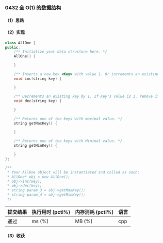 ### 0432 全 O(1) 的数据结构

#### （1）思路

#### （2）实现

```cpp
class AllOne {
public:
    /** Initialize your data structure here. */
    AllOne() {

    }
    
    /** Inserts a new key <Key> with value 1. Or increments an existing key by 1. */
    void inc(string key) {

    }
    
    /** Decrements an existing key by 1. If Key's value is 1, remove it from the data structure. */
    void dec(string key) {

    }
    
    /** Returns one of the keys with maximal value. */
    string getMaxKey() {

    }
    
    /** Returns one of the keys with Minimal value. */
    string getMinKey() {

    }
};

/**
 * Your AllOne object will be instantiated and called as such:
 * AllOne* obj = new AllOne();
 * obj->inc(key);
 * obj->dec(key);
 * string param_3 = obj->getMaxKey();
 * string param_4 = obj->getMinKey();
 */
```

| 提交结果 | 执行用时 (pctl%) | 内存消耗 (pctl%) | 语言 |
|:---------|:-----------------|:-----------------|:-----|
| 通过     |  ms (%)   |  MB (%)  | cpp  |

#### （3）收获
